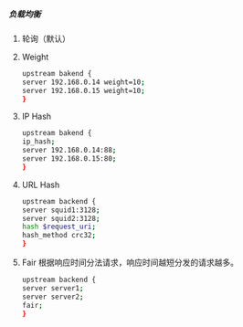 ##### 负载均衡

1. 轮询（默认）

2. Weight

   ```bash
   upstream bakend {    
   server 192.168.0.14 weight=10;    
   server 192.168.0.15 weight=10;    
   }
   ```

3. IP Hash

   ```bash
   upstream bakend {    
   ip_hash;    
   server 192.168.0.14:88;    
   server 192.168.0.15:80;    
   } 
   ```

4. URL Hash

   ```bash
   upstream backend {    
   server squid1:3128;    
   server squid2:3128;    
   hash $request_uri;    
   hash_method crc32;    
   }  
   ```

   

5. Fair 根据响应时间分法请求，响应时间越短分发的请求越多。

   ```bash
   upstream backend {    
   server server1;    
   server server2;    
   fair;    
   } 
   ```

   

